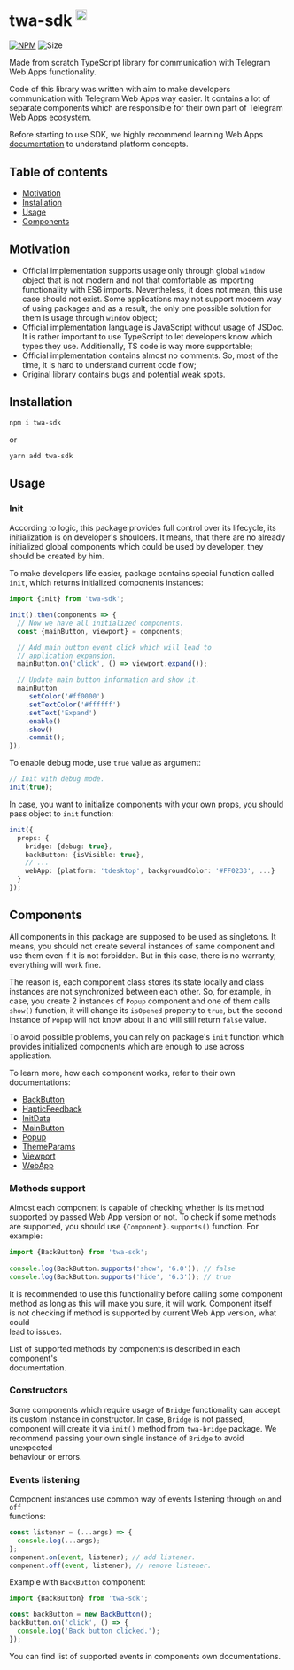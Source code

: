 # twa-sdk <sup><img src="https://static.npmjs.com/255a118f56f5346b97e56325a1217a16.svg" alt="drawing" width="20"/></sup>

[npm-badge]: https://img.shields.io/npm/v/twa-sdk?logo=npm

[npm-link]: https://npmjs.com/package/twa-sdk

[size-badge]: https://img.shields.io/bundlephobia/minzip/twa-sdk

[![NPM][npm-badge]][npm-link]
![Size][size-badge]

Made from scratch TypeScript library for communication with Telegram Web Apps
functionality.

Code of this library was written with aim to make developers communication with
Telegram Web Apps way easier. It contains a lot of separate components which are
responsible for their own part of Telegram Web Apps ecosystem.

Before starting to use SDK, we highly recommend learning Web Apps
[documentation](../documentation) to understand platform concepts.

## Table of contents

- [Motivation](#motivation)
- [Installation](#installation)
- [Usage](#usage)
- [Components](#components)

## Motivation

- Official implementation supports usage only through global `window`
  object that is not modern and not that comfortable as importing functionality
  with ES6 imports. Nevertheless, it does not mean, this use case should not
  exist. Some applications may not support modern way of using packages and as a
  result, the only one possible solution for them is usage through `window`
  object;
- Official implementation language is JavaScript without usage of JSDoc. It is
  rather important to use TypeScript to let developers know which types they
  use. Additionally, TS code is way more supportable;
- Official implementation contains almost no comments. So, most of the time, it
  is hard to understand current code flow;
- Original library contains bugs and potential weak spots.

## Installation

```bash  
npm i twa-sdk
```  

or

```bash  
yarn add twa-sdk
```

## Usage

### Init

According to logic, this package provides full control over its lifecycle,
its initialization is on developer's shoulders. It means, that there are no
already initialized global components which could be used by developer, they
should be created by him.

To make developers life easier, package contains special function called `init`,
which returns initialized components instances:

```typescript
import {init} from 'twa-sdk';

init().then(components => {
  // Now we have all initialized components.
  const {mainButton, viewport} = components;

  // Add main button event click which will lead to
  // application expansion.
  mainButton.on('click', () => viewport.expand());

  // Update main button information and show it.
  mainButton
    .setColor('#ff0000')
    .setTextColor('#ffffff')
    .setText('Expand')
    .enable()
    .show()
    .commit();
});
```

To enable debug mode, use `true` value as argument:

```typescript
// Init with debug mode.
init(true);
```

In case, you want to initialize components with your own props, you should
pass object to `init` function:

```typescript
init({
  props: {
    bridge: {debug: true},
    backButton: {isVisible: true},
    // ...
    webApp: {platform: 'tdesktop', backgroundColor: '#FF0233', ...}
  }
});
```

## Components

All components in this package are supposed to be
used as singletons. It means, you should not create several instances of
same component and use them even if it is not forbidden. But in this case,
there is no warranty, everything will work fine.

The reason is, each component class stores its state locally and class instances
are not synchronized between each other. So, for example, in case, you create
2 instances of `Popup` component and one of them calls `show()` function, it
will change its `isOpened` property to `true`, but the second instance
of `Popup` will not know about it and will still return `false` value.

To avoid possible problems, you can rely on package's `init` function which
provides initialized components which are enough to use across application.

To learn more, how each component works, refer to their own documentations:

- [BackButton](src/components/BackButton)
- [HapticFeedback](src/components/HapticFeedback)
- [InitData](src/components/InitData)
- [MainButton](src/components/MainButton)
- [Popup](src/components/Popup)
- [ThemeParams](src/components/ThemeParams)
- [Viewport](src/components/Viewport)
- [WebApp](src/components/WebApp)

### Methods support

Almost each component is capable of checking whether is its method supported by
passed Web App version or not. To check if some methods are supported, you
should use `{Component}.supports()` function. For example:

```typescript  
import {BackButton} from 'twa-sdk';  
  
console.log(BackButton.supports('show', '6.0')); // false  
console.log(BackButton.supports('hide', '6.3')); // true  
```  

It is recommended to use this functionality before calling some component  
method as long as this will make you sure, it will work. Component itself  
is not checking if method is supported by current Web App version, what could  
lead to issues.

List of supported methods by components is described in each component's  
documentation.

### Constructors

Some components which require usage of `Bridge` functionality can
accept its custom instance in constructor. In case, `Bridge` is not passed,
component will create it via `init()` method from `twa-bridge` package. We
recommend passing your own single instance of `Bridge` to avoid unexpected  
behaviour or errors.

### Events listening

Component instances use common way of events listening through `on` and `off`  
functions:

```typescript  
const listener = (...args) => {  
  console.log(...args);
};  
component.on(event, listener); // add listener.  
component.off(event, listener); // remove listener.  
```  

Example with `BackButton` component:

```typescript
import {BackButton} from 'twa-sdk';

const backButton = new BackButton();
backButton.on('click', () => {
  console.log('Back button clicked.');
});
```

You can find list of supported events in components own documentations.